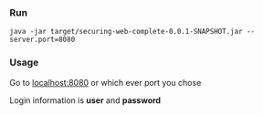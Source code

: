 ### Run
```
java -jar target/securing-web-complete-0.0.1-SNAPSHOT.jar --server.port=8080
```
### Usage
Go to [localhost:8080](http://localhost:8080) or which ever port you chose

Login information is **user** and **password**
